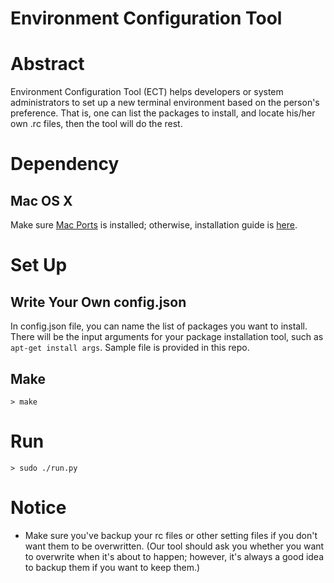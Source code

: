 # Environment Configuration Tool

# Abstract
Environment Configuration Tool (ECT) helps developers or system administrators to set up a new terminal environment based on the person's preference. That is, one can list the packages to install, and locate his/her own .rc files, then the tool will do the rest.

# Dependency

## Mac OS X

Make sure [Mac Ports](https://www.macports.org/) is installed; otherwise, installation guide is [here](https://guide.macports.org/).

# Set Up

## Write Your Own config.json

In config.json file, you can name the list of packages you want to install. There will be the input arguments for your package installation tool, such as `apt-get install args`. Sample file is provided in this repo.

## Make

```
> make
```

# Run

```
> sudo ./run.py
```

# Notice

- Make sure you've backup your rc files or other setting files if you don't want them to be overwritten. (Our tool should ask you whether you want to overwrite when it's about to happen; however, it's always a good idea to backup them if you want to keep them.)
